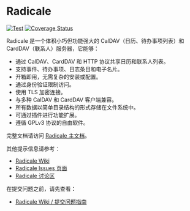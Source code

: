 # Radicale

[![Test](https://github.com/Kozea/Radicale/actions/workflows/test.yml/badge.svg?branch=master)](https://github.com/Kozea/Radicale/actions/workflows/test.yml)
[![Coverage Status](https://coveralls.io/repos/github/Kozea/Radicale/badge.svg?branch=master)](https://coveralls.io/github/Kozea/Radicale?branch=master)

Radicale 是一个体积小巧但功能强大的 CalDAV（日历、待办事项列表）和 CardDAV（联系人）服务器，它能够：

* 通过 CalDAV、CardDAV 和 HTTP 协议共享日历和联系人列表。
* 支持事件、待办事项、日志条目和电子名片。
* 开箱即用，无需复杂的安装或配置。
* 通过身份验证限制访问。
* 使用 TLS 加密连接。
* 与多种 CalDAV 和 CardDAV 客户端兼容。
* 所有数据以简单目录结构的形式存储在文件系统中。
* 可通过插件进行功能扩展。
* 遵循 GPLv3 协议的自由软件。

完整文档请访问
[Radicale 主文档](https://radicale.org/master.html)。

其他提示信息请参考：
* [Radicale Wiki](https://github.com/Kozea/Radicale/wiki)
* [Radicale Issues 页面](https://github.com/Kozea/Radicale/issues)
* [Radicale 讨论区](https://github.com/Kozea/Radicale/discussions)

在提交问题之前，请先查看：
* [Radicale Wiki / 提交问题指南](https://github.com/Kozea/Radicale/wiki/01-‐-Reporting-Issues)